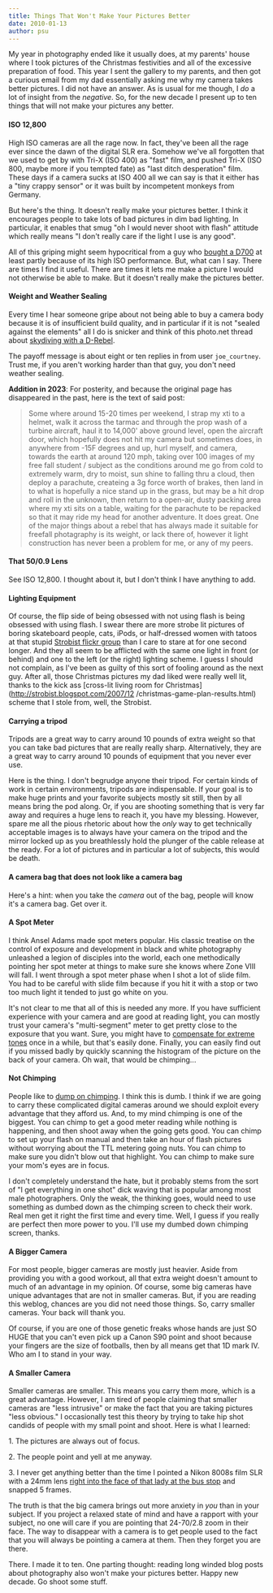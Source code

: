 ```yaml
---
title: Things That Won't Make Your Pictures Better
date: 2010-01-13
author: psu
---
```


My year in photography ended like it usually does, at my parents' house where
I took pictures of the Christmas festivities and all of the excessive
preparation of food. This year I sent the gallery to my parents, and then got
a curious email from my dad essentially asking me why my camera takes better
pictures. I did not have an answer. As is usual for me though, I _do_ a lot of
insight from the _negative_. So, for the new decade I present up to ten things
that will not make your pictures any better.

#### ISO 12,800

High ISO cameras are all the rage now. In fact, they've been all the rage ever
since the dawn of the digital SLR era. Somehow we've all forgotten that we
used to get by with Tri-X (ISO 400) as "fast" film, and pushed Tri-X (ISO 800,
maybe more if you tempted fate) as "last ditch desperation" film. These days
if a camera sucks at ISO 400 all we can say is that it either has a "tiny
crappy sensor" or it was built by incompetent monkeys from Germany.

But here's the thing. It doesn't really make your pictures better. I think it
encourages people to take lots of bad pictures in dim bad lighting. In
particular, it enables that smug "oh I would never shoot with flash" attitude
which really means "I don't really care if the light I use is any good".

All of this griping might seem hypocritical from a guy who [bought a
D700](/too-much-camera.html) at least
partly because of its high ISO performance. But, what can I say. There are
times I find it useful. There are times it lets me make a picture I would not
otherwise be able to make. But it doesn't really make the pictures better.

#### Weight and Weather Sealing

Every time I hear someone gripe about not being able to buy a camera body
because it is of insufficient build quality, and in particular if it is not
"sealed against the elements" all I do is snicker and think of this photo.net
thread about [skydiving with a D-Rebel](https://archive.ph/Fii5M). 

The payoff message is about eight or ten replies in from user `joe_courtney`. Trust me, if you aren't
working harder than that guy, you don't need weather sealing. 

**Addition in 2023**: For posterity, and because the original page has disappeared in the past, here is the text
of said post:

> Some where around 15-20 times per weekend, I strap my xti to a helmet, walk it across
> the tarmac and through the prop wash of a turbine aircraft, haul it to 14,000' above
> ground level, open the aircraft door, which hopefully does not hit my camera but
> sometimes does, in anywhere from -15F degrees and up, hurl myself, and camera, towards
> the earth at around 120 mph, taking over 100 images of my free fall student / subject as
> the conditions around me go from cold to extremely warm, dry to moist, sun shine to
> falling thru a cloud, then deploy a parachute, createing a 3g force worth of brakes,
> then land in to what is hopefully a nice stand up in the grass, but may be a hit drop
> and roll in the unknown, then return to a open-air, dusty packing area where my xti sits
> on a table, waiting for the parachute to be repacked so that it may ride my head for
> another adventure. It does great. One of the major things about a rebel that has always
> made it suitable for freefall photagraphy is its weight, or lack there of, however it
> light construction has never been a problem for me, or any of my peers.


#### That 50/0.9 Lens

See ISO 12,800. I thought about it, but I don't think I have anything to add.

#### Lighting Equipment

Of course, the flip side of being obsessed with not using flash is being
obsessed with using flash. I swear there are more strobe lit pictures of
boring skateboard people, cats, iPods, or half-dressed women with tatoos at
that stupid [Strobist flickr group](http://www.flickr.com/groups/strobist/)
than I care to stare at for one second longer. And they all seem to be
afflicted with the same one light in front (or behind) and one to the left (or
the right) lighting scheme. I guess I should not complain, as I've been as
guilty of this sort of fooling around as the next guy. After all, those
Christmas pictures my dad liked were really well lit, thanks to the kick ass
[cross-lit living room for Christmas](http://strobist.blogspot.com/2007/12
/christmas-game-plan-results.html) scheme that I stole from, well, the
Strobist.

#### Carrying a tripod

Tripods are a great way to carry around 10 pounds of extra weight so that you
can take bad pictures that are really really sharp. Alternatively, they are a
great way to carry around 10 pounds of equipment that you never ever use.

Here is the thing. I don't begrudge anyone their tripod. For certain kinds of
work in certain environments, tripods are indispensable. If your goal is to
make huge prints and your favorite subjects mostly sit still, then by all
means bring the pod along. Or, if you are shooting something that is very far
away and requires a huge lens to reach it, you have my blessing. However,
spare me all the pious rhetoric about how the _only_ way to get technically
acceptable images is to always have your camera on the tripod and the mirror
locked up as you breathlessly hold the plunger of the cable release at the
ready. For a lot of pictures and in particular a lot of subjects, this would
be death.

#### A camera bag that does not look like a camera bag

Here's a hint: when you take the _camera_ out of the bag, people will know
it's a camera bag. Get over it.

#### A Spot Meter

I think Ansel Adams made spot meters popular. His classic treatise on the
control of exposure and development in black and white photography unleashed a
legion of disciples into the world, each one methodically pointing her spot
meter at things to make sure she knows where Zone VIII will fall. I went
through a spot meter phase when I shot a lot of slide film. You had to be
careful with slide film because if you hit it with a stop or two too much
light it tended to just go white on you.

It's not clear to me that all of this is needed any more. If you have
sufficient experience with your camera and are good at reading light, you can
mostly trust your camera's "multi-segment" meter to get pretty close to the
exposure that you want. Sure, you might have to [compensate for extreme
tones](http://mutable-states.com/expose-yourself.html) once in a while, but
that's easily done. Finally, you can easily find out if you missed badly by
quickly scanning the histogram of the picture on the back of your camera. Oh
wait, that would be chimping...

#### Not Chimping

People like to [dump on
chimping](http://www.sportsshooter.com/special_feature/chimping/index.html). I
think this is dumb. I think if we are going to carry these complicated digital
cameras around we should exploit every advantage that they afford us. And, to
my mind chimping is one of the biggest. You can chimp to get a good meter
reading while nothing is happening, and then shoot away when the going gets
good. You can chimp to set up your flash on manual and then take an hour of
flash pictures without worrying about the TTL metering going nuts. You can
chimp to make sure you didn't blow out that highlight. You can chimp to make
sure your mom's eyes are in focus.

I don't completely understand the hate, but it probably stems from the sort of
"I get everything in one shot" dick waving that is popular among most male
photographers. Only the weak, the thinking goes, would need to use something
as dumbed down as the chimping screen to check their work. Real men get it
right the first time and every time. Well, I guess if you really are perfect
then more power to you. I'll use my dumbed down chimping screen, thanks.

#### A Bigger Camera

For most people, bigger cameras are mostly just heavier. Aside from providing
you with a good workout, all that extra weight doesn't amount to much of an
advantage in my opinion. Of course, some big cameras have unique advantages
that are not in smaller cameras. But, if you are reading this weblog, chances
are you did not need those things. So, carry smaller cameras. Your back will
thank you.

Of course, if you are one of those genetic freaks whose hands are just SO HUGE
that you can't even pick up a Canon S90 point and shoot because your fingers
are the size of footballs, then by all means get that 1D mark IV. Who am I to
stand in your way.

#### A Smaller Camera

Smaller cameras are smaller. This means you carry them more, which is a great
advantage. However, I am tired of people claiming that smaller cameras are
"less intrusive" or make the fact that you are taking pictures "less obvious."
I occasionally test this theory by trying to take hip shot candids of people
with my small point and shoot. Here is what I learned:

1\. The pictures are always out of focus.

2\. The people point and yell at me anyway.

3\. I never get anything better than the time I pointed a Nikon 8008s film SLR
with a 24mm lens [right into the face of that lady at the bus
stop](http://www.flickr.com/photos/79904144@N00/4273360729/) and snapped 5
frames.

The truth is that the big camera brings out more anxiety in _you_ than in your
subject. If you project a relaxed state of mind and have a rapport with your
subject, no one will care if you are pointing that 24-70/2.8 zoom in their
face. The way to disappear with a camera is to get people used to the fact
that you will always be pointing a camera at them. Then they forget you are
there.

There. I made it to ten. One parting thought: reading long winded blog posts
about photography also won't make your pictures better. Happy new decade. Go
shoot some stuff.


